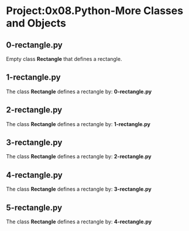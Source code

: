 # Project:0x08.Python-More Classes and Objects

## 0-rectangle.py

Empty class **Rectangle** that defines a rectangle.

## 1-rectangle.py

The class **Rectangle** defines a rectangle by: **0-rectangle.py**

## 2-rectangle.py

The class **Rectangle** defines a rectangle by: **1-rectangle.py**

## 3-rectangle.py

The class **Rectangle** defines a rectangle by: **2-rectangle.py**

## 4-rectangle.py

The class **Rectangle** defines a rectangle by: **3-rectangle.py**

## 5-rectangle.py

The class **Rectangle** defines a rectangle by: **4-rectangle.py**